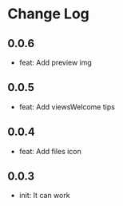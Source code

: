# Change Log

## 0.0.6
- feat: Add preview img
  
## 0.0.5
- feat: Add viewsWelcome tips
  
## 0.0.4
- feat: Add files icon
  
## 0.0.3
- init: It can work
